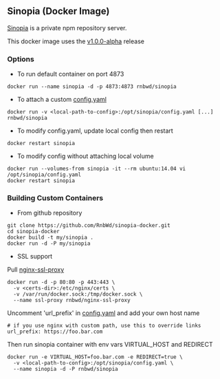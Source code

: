 ## Sinopia (Docker Image)

[Sinopia](https://github.com/rlidwka/sinopia) is a private npm repository server. 

This docker image uses the [v1.0.0-alpha](https://github.com/rlidwka/sinopia/tree/v1.0.0-alpha) release

### Options

- To run default container on port 4873

`docker run --name sinopia -d -p 4873:4873 rnbwd/sinopia`

- To attach a custom [config.yaml](https://github.com/RnbWd/sinopia-docker/blob/master/config.yaml)

`docker run -v <local-path-to-config>:/opt/sinopia/config.yaml [...] rnbwd/sinopia`

- To modify config.yaml, update local config then restart

`docker restart sinopia`

- To modify config without attaching local volume

```
docker run --volumes-from sinopia -it --rm ubuntu:14.04 vi /opt/sinopia/config.yaml
docker restart sinopia
```

### Building Custom Containers

- From github repository

```
git clone https://github.com/RnbWd/sinopia-docker.git
cd sinopia-docker
docker build -t my/sinopia .
docker run -d -P my/sinopia
```

- SSL support 

Pull [nginx-ssl-proxy](https://registry.hub.docker.com/u/rnbwd/nginx-ssl-proxy/) 

```
docker run -d -p 80:80 -p 443:443 \ 
  -v <certs-dir>:/etc/nginx/certs \
  -v /var/run/docker.sock:/tmp/docker.sock \
  --name ssl-proxy rnbwd/nginx-ssl-proxy
```

Uncomment 'url_prefix' in [config.yaml](https://github.com/RnbWd/sinopia-docker/blob/master/config.yaml) and add your own host name

    # if you use nginx with custom path, use this to override links
    url_prefix: https://foo.bar.com


Then run sinopia container with env vars VIRTUAL_HOST and REDIRECT 

```
docker run -e VIRTUAL_HOST=foo.bar.com -e REDIRECT=true \
  -v <local-path-to-config>:/opt/sinopia/config.yaml \
  --name sinopia -d -P rnbwd/sinopia
```
